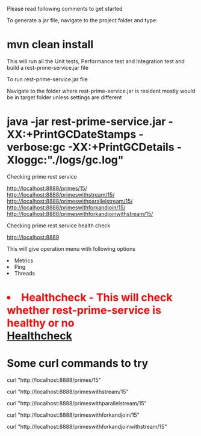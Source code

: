 <p> Please read following comments to get started</p>

<p>To generate a jar file, navigate to the project folder and type:</p>
<h1>mvn clean install</h1>
<p>This will run all the Unit tests, Performance test and Integration test and build a rest-prime-service.jar file</p>

<p>To run rest-prime-service.jar file</p>
<p>Navigate to the folder where rest-prime-service.jar is resident mostly would be in target folder unless settings are different</p>
<h1>java -jar rest-prime-service.jar -XX:+PrintGCDateStamps -verbose:gc -XX:+PrintGCDetails -Xloggc:"./logs/gc.log"</h1>

<p>Checking prime rest service</p>
<a href='http://localhost:8888/primes/15'>http://localhost:8888/primes/15/</a>
</br>
<a href='http://localhost:8888/primeswithstream/15'>http://localhost:8888/primeswithstream/15/</a>
<br/>
<a href='http://localhost:8888/primeswithparallelstream/15'>http://localhost:8888/primeswithparallelstream/15/</a>
<br/>
<a href='http://localhost:8888/primeswithforkandjoin/15'>http://localhost:8888/primeswithforkandjoin/15/</a>
<br/>
<a href='http://localhost:8888/primeswithforkandjoinwithstream/15'>http://localhost:8888/primeswithforkandjoinwithstream/15/</a>
</br>

<p>Checking prime rest service health check</p>
<a href='http://localhost:8889'>http://localhost:8889</a>
<br/>
<p>This will give operation menu with following options
<li>Metrics</li>
<li>Ping</li>
<li>Threads</li>
<h1>
<li style="color:red;">Healthcheck - This will check whether rest-prime-service is healthy or no</li>
<a href="http://localhost:8889/healthcheck?pretty=true">Healthcheck</a>
</h1>

<h1>Some curl commands to try</h1>
<p>curl "http://localhost:8888/primes/15"</p>
<p>curl "http://localhost:8888/primeswithstream/15"</p>
<p>curl "http://localhost:8888/primeswithparallelstream/15"</p>
<p>curl "http://localhost:8888/primeswithforkandjoin/15"</p>
<p>curl "http://localhost:8888/primeswithforkandjoinwithstream/15"</p>








